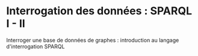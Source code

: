 
# Interrogation des données : SPARQL I - II

Interroger une base de données de graphes : introduction au langage d'interrogation SPARQL
